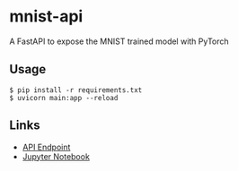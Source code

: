 # mnist-api
A FastAPI to expose the MNIST trained model with PyTorch

## Usage

```
$ pip install -r requirements.txt
$ uvicorn main:app --reload
```

## Links
- [API Endpoint](https://mnist-api-d36r.onrender.com/docs)
- [Jupyter Notebook](https://github.com/robson-quaresma/pytorch-templates/blob/main/template_mnist.ipynb)